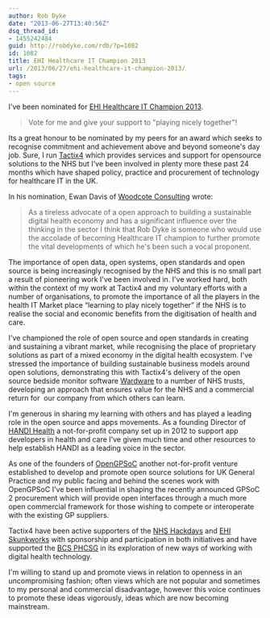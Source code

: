 ```yaml
---
author: Rob Dyke
date: "2013-06-27T13:40:56Z"
dsq_thread_id:
- 1455242484
guid: http://robdyke.com/rdb/?p=1082
id: 1082
title: EHI Healthcare IT Champion 2013
url: /2013/06/27/ehi-healthcare-it-champion-2013/
tags:
- open source
---
```

I've been nominated for [EHI Healthcare IT Champion 2013](http://www.ehi.co.uk/news/EHI/8688/vote-for-your-healthcare-it-champion).

> Vote for me and give your support to "playing nicely together"!

Its a great honour to be nominated by my peers for an award which seeks to recognise commitment and achievement above and beyond someone's day job. Sure, I run [Tactix4](http://www.tactix4.com/) which provides services and support for opensource solutions to the NHS but I've been involved in plenty more these past 24 months which have shaped policy, practice and procurement of technology for healthcare IT in the UK.

In his nomination, Ewan Davis of [Woodcote Consulting](http://www.woodcote-consulting.com/) wrote:

> As a tireless advocate of a open approach to building a sustainable digital health economy and has a significant influence over the thinking in the sector I think that Rob Dyke is someone who would use the accolade of becoming Healthcare IT champion to further promote the vital developments of which he's been such a vocal proponent.

The importance of open data, open systems, open standards and open source is being increasingly recognised by the NHS and this is no small part a result of pioneering work I've been involved in. I've worked hard, both within the context of my work at Tactix4 and my voluntary efforts with a number of organisations, to promote the importance of all the players in the health IT Market place “learning to play nicely together” if the NHS is to realise the social and economic benefits from the digitisation of health and care.

I've championed the role of open source and open standards in creating and sustaining a vibrant market, while recognising the place of proprietary solutions as part of a mixed economy in the digital health ecosystem. I've stressed the importance of building sustainable business models around open solutions, demonstrating this with Tactix4's delivery of the open source bedside monitor software [Wardware](http://wardware.co.uk/) to a number of NHS trusts, developing an approach that ensures value for the NHS and a commercial return for  our company from which others can learn.

I'm generous in sharing my learning with others and has played a leading role in the open source and apps movements. As a founding Director of [HANDI Health](http://handihealth.org/) a not-for-profit company set up in 2012 to support app developers in health and care I've given much time and other resources to help establish HANDI as a leading voice in the sector.

As one of the founders of [OpenGPSoC](http://www.opengpsoc.org/) another not-for-profit venture established to develop and promote open source solutions for UK General Practice and my public facing and behind the scenes work with OpenGPSoC I've been influential in shaping the recently announced GPSoC 2 procurement which will provide open interfaces through a much more open commercial framework for those wishing to compete or interoperate with the existing GP suppliers.

Tactix4 have been active supporters of the [NHS Hackdays](http://nhshackday.com/) and [EHI Skunkworks](http://www.ehi.co.uk/news/EHI/8180/skunkworks-opens-up-it-for-debate) with sponsorship and participation in both initiatives and have supported the [BCS PHCSG](http://www.phcsg.org/) in its exploration of new ways of working with digital health technology.

I'm willing to stand up and promote views in relation to openness in an uncompromising fashion; often views which are not popular and sometimes to my personal and commercial disadvantage, however this voice continues to promote these ideas vigorously, ideas which are now becoming mainstream.
